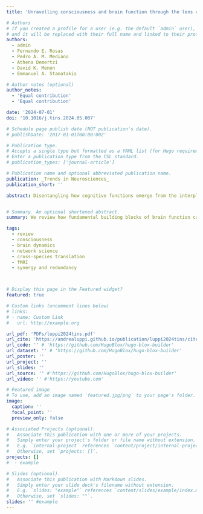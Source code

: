 ```yaml
---
title: 'Unravelling consciousness and brain function through the lens of time, space, and information'

# Authors
# If you created a profile for a user (e.g. the default `admin` user), write the username (folder name) here
# and it will be replaced with their full name and linked to their profile.
authors:
  - admin
  - Fernando E. Rosas  
  - Pedro A. M. Mediano  
  - Athena Demertzi  
  - David K. Menon  
  - Emmanuel A. Stamatakis  

# Author notes (optional)
author_notes:
  - 'Equal contribution'
  - 'Equal contribution'

date: '2024-07-01'
doi: '10.1016/j.tins.2024.05.007'

# Schedule page publish date (NOT publication's date).
# publishDate: '2017-01-01T00:00:00Z'

# Publication type.
# Accepts a single type but formatted as a YAML list (for Hugo requirements).
# Enter a publication type from the CSL standard.
# publication_types: ['journal-article']

# Publication name and optional abbreviated publication name.
publication: _Trends in Neurosciences_
publication_short: ''

abstract: Disentangling how cognitive functions emerge from the interplay of brain dynamics and network architecture is among the major challenges that neuroscientists face. Pharmacological and pathological perturbations of consciousness provide a lens to investigate these complex challenges. Here, we review how recent advances about consciousness and the brain’s functional organisation have been driven by a common denominator; decomposing brain function into fundamental constituents of time, space, and information. Whereas unconsciousness increases structure–function coupling across scales, psychedelics may decouple brain function from structure. Convergent effects also emerge; anaesthetics, psychedelics, and disorders of consciousness can exhibit similar reconfigurations of the brain’s unimodal–transmodal functional axis. Decomposition approaches reveal the potential to translate discoveries across species, with computational modelling providing a path towards mechanistic integration.


# Summary. An optional shortened abstract.
summary: We review how fundamental building blocks of brain function can be identified through the lenses of space, time, and information. Each lens reveals similarities and differences across anaesthesia, coma, and psychedelics, in humans and across different species.

tags:
  - review
  - consciousness
  - brain dynamics
  - network science
  - cross-species translation
  - fMRI
  - synergy and redundancy



# Display this page in the Featured widget?
featured: true

# Custom links (uncomment lines below)
# links:
# - name: Custom Link
#   url: http://example.org

url_pdf: 'PDFs/luppi2024tins.pdf'
url_cite: 'https://andrealuppi.github.io/publication/luppi2024tins/cite.bib'
url_code: '' # 'https://github.com/HugoBlox/hugo-blox-builder'
url_dataset: '' # 'https://github.com/HugoBlox/hugo-blox-builder'
url_poster: ''
url_project: ''
url_slides: ''
url_source: '' #'https://github.com/HugoBlox/hugo-blox-builder'
url_video: '' #'https://youtube.com'

# Featured image
# To use, add an image named `featured.jpg/png` to your page's folder.
image:
  caption: ''
  focal_point: ''
  preview_only: false

# Associated Projects (optional).
#   Associate this publication with one or more of your projects.
#   Simply enter your project's folder or file name without extension.
#   E.g. `internal-project` references `content/project/internal-project/index.md`.
#   Otherwise, set `projects: []`.
projects: []
#  - example

# Slides (optional).
#   Associate this publication with Markdown slides.
#   Simply enter your slide deck's filename without extension.
#   E.g. `slides: "example"` references `content/slides/example/index.md`.
#   Otherwise, set `slides: ""`.
slides: '' #example
---
```


<!-- {{% callout note %}}
Click the _Cite_ button above to demo the feature to enable visitors to import publication metadata into their reference management software.
{{% /callout %}}

{{% callout note %}}
Create your slides in Markdown - click the _Slides_ button to check out the example.
{{% /callout %}}

Add the publication's **full text** or **supplementary notes** here. You can use rich formatting such as including [code, math, and images](https://docs.hugoblox.com/content/writing-markdown-latex/). -->
